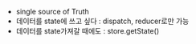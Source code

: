 - single source of Truth
- 데이터를 state에 쓰고 싶다 : dispatch, reducer로만 가능
- 데이터를 state가져갈 때에도 : store.getState()